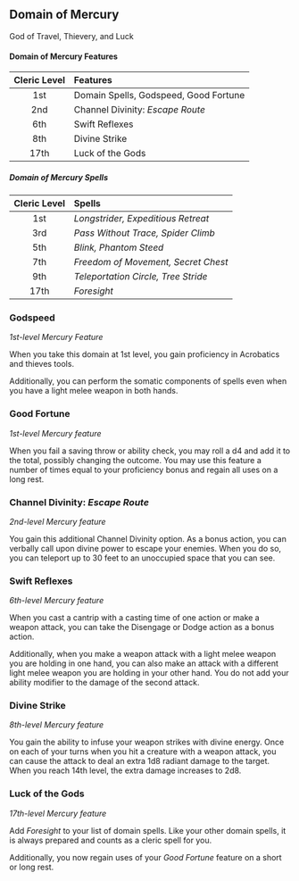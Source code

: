 ## Domain of Mercury

God of Travel, Thievery, and Luck

#### Domain of Mercury Features

| Cleric Level | Features                              |
| :----------: | :------------------------------------ |
|     1st      | Domain Spells, Godspeed, Good Fortune |
|     2nd      | Channel Divinity: _Escape Route_      |
|     6th      | Swift Reflexes                        |
|     8th      | Divine Strike                         |
|     17th     | Luck of the Gods                      |

##### Domain of Mercury Spells

| Cleric Level | Spells                                    |
| :----------: | :---------------------------------------- |
|     1st      | _Longstrider, Expeditious Retreat_        |
|     3rd      | _Pass Without Trace, Spider Climb_        |
|     5th      | _Blink, Phantom Steed_                    |
|     7th      | _Freedom of Movement, Secret Chest_       |
|     9th      | _Teleportation Circle, Tree Stride_       |
|     17th     | _Foresight_                               |

### Godspeed

_1st-level Mercury Feature_

When you take this domain at 1st level, you gain proficiency in Acrobatics and thieves tools.

Additionally, you can perform the somatic components of spells even when you have a light melee weapon in both hands. 

### Good Fortune

_1st-level Mercury feature_

When you fail a saving throw or ability check, you may roll a d4 and add it to the total, possibly changing the outcome. You may use this feature a number of times equal to your proficiency bonus and regain all uses on a long rest.

### Channel Divinity: _Escape Route_

_2nd-level Mercury feature_

You gain this additional Channel Divinity option. As a bonus action, you can verbally call upon divine power to escape your enemies. When you do so, you can teleport up to 30 feet to an unoccupied space that you can see.

### Swift Reflexes

_6th-level Mercury feature_

When you cast a cantrip with a casting time of one action or make a weapon attack, you can take the Disengage or Dodge action as a bonus action.

Additionally, when you make a weapon attack with a light melee weapon you are holding in one hand, you can also make an attack with a different light melee weapon you are holding in your other hand. You do not add your ability modifier to the damage of the second attack.

### Divine Strike

_8th-level Mercury feature_

You gain the ability to infuse your weapon strikes with divine energy. Once on each of your turns when you hit a creature with a weapon attack, you can cause the attack to deal an extra 1d8 radiant damage to the target. When you reach 14th level, the extra damage increases to 2d8.

### Luck of the Gods

_17th-level Mercury feature_

Add _Foresight_ to your list of domain spells. Like your other domain spells, it is always prepared and counts as a cleric spell for you.

Additionally, you now regain uses of your _Good Fortune_ feature on a short or long rest.
